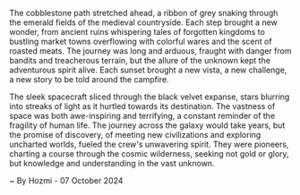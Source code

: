 
The cobblestone path stretched ahead, a ribbon of grey snaking through the emerald fields of the medieval countryside.  Each step brought a new wonder, from ancient ruins whispering tales of forgotten kingdoms to bustling market towns overflowing with colorful wares and the scent of roasted meats.  The journey was long and arduous, fraught with danger from bandits and treacherous terrain, but the allure of the unknown kept the adventurous spirit alive. Each sunset brought a new vista, a new challenge, a new story to be told around the campfire.

The sleek spacecraft sliced through the black velvet expanse, stars blurring into streaks of light as it hurtled towards its destination. The vastness of space was both awe-inspiring and terrifying, a constant reminder of the fragility of human life.  The journey across the galaxy would take years, but the promise of discovery, of meeting new civilizations and exploring uncharted worlds, fueled the crew's unwavering spirit. They were pioneers, charting a course through the cosmic wilderness, seeking not gold or glory, but knowledge and understanding in the vast unknown. 

~ By Hozmi - 07 October 2024
